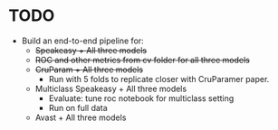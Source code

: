 # TODO

- Build an end-to-end pipeline for:
  - ~~Speakeasy + All three models~~
  - ~~ROC and other metrics from cv folder for all three models~~
  - ~~CruParam + All three models~~
    - Run with 5 folds to replicate closer with CruParamer paper.
  - Multiclass Speakeasy + All three models
    - Evaluate: tune roc notebook for multiclass setting
    - Run on full data
  - Avast + All three models
